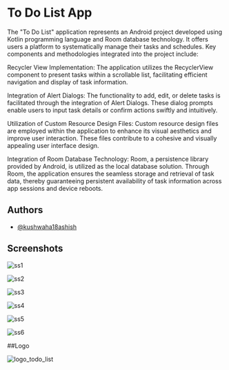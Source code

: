 
# To Do List App

The "To Do List" application represents an Android project developed using Kotlin programming language and Room database technology. It offers users a platform to systematically manage their tasks and schedules. Key components and methodologies integrated into the project include:

Recycler View Implementation: The application utilizes the RecyclerView component to present tasks within a scrollable list, facilitating efficient navigation and display of task information.

Integration of Alert Dialogs: The functionality to add, edit, or delete tasks is facilitated through the integration of Alert Dialogs. These dialog prompts enable users to input task details or confirm actions swiftly and intuitively.

Utilization of Custom Resource Design Files: Custom resource design files are employed within the application to enhance its visual aesthetics and improve user interaction. These files contribute to a cohesive and visually appealing user interface design.

Integration of Room Database Technology: Room, a persistence library provided by Android, is utilized as the local database solution. Through Room, the application ensures the seamless storage and retrieval of task data, thereby guaranteeing persistent availability of task information across app sessions and device reboots.


## Authors

- [@kushwaha18ashish](https://github.com/kushwaha18ashish)


## Screenshots

![ss1](https://github.com/kushwaha18ashish/To-Do-List/assets/130868880/9a4e377a-e1cb-4755-bb62-1670e3bfba3e)

![ss2](https://github.com/kushwaha18ashish/To-Do-List/assets/130868880/a17d4f50-e241-4f5f-b481-8b87fdedcfd9)

![ss3](https://github.com/kushwaha18ashish/To-Do-List/assets/130868880/9e33f665-4312-4ecc-85cc-b81166751cd2)

![ss4](https://github.com/kushwaha18ashish/To-Do-List/assets/130868880/7edc9a19-c933-4012-8c97-a8da07f578d8)

![ss5](https://github.com/kushwaha18ashish/To-Do-List/assets/130868880/d1e6945c-9395-4eed-bdbb-ed4e0518b06a)

![ss6](https://github.com/kushwaha18ashish/To-Do-List/assets/130868880/60364b34-302d-40a8-adfa-95195eebf4b5)





##Logo

![logo_todo_list](https://github.com/kushwaha18ashish/To-Do-List/assets/130868880/6c797f9e-6211-4f00-8f31-bd7f28f0f78c)


